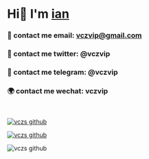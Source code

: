# Hi👋 I'm [ian](https://github.com/vczs)

### :sparkling_heart: contact me email: vczvip@gmail.com
### :rose: contact me twitter: @vczvip
### :satellite: contact me telegram: @vczvip
### :earth_africa: contact me wechat: vczvip
<br>

[![vczs github](https://github-readme-stats.vercel.app/api/top-langs/?username=vczs&layout=compact&theme=highcontrast)](https://github.com/vczs)  

[![vczs github](https://github-readme-stats.vercel.app/api?username=vczs&theme=highcontrast)](https://github.com/vczs)  

![vczs github](https://github-readme-activity-graph.vercel.app/graph?username=vczs&area=true&hide_border=true&theme=dracula)
